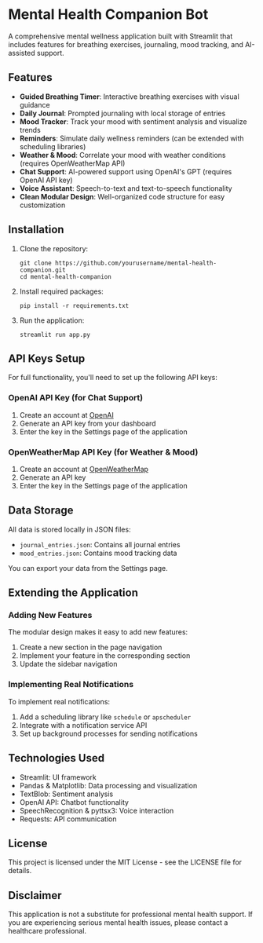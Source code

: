 # Mental Health Companion Bot

A comprehensive mental wellness application built with Streamlit that includes features for breathing exercises, journaling, mood tracking, and AI-assisted support.

## Features

- **Guided Breathing Timer**: Interactive breathing exercises with visual guidance
- **Daily Journal**: Prompted journaling with local storage of entries
- **Mood Tracker**: Track your mood with sentiment analysis and visualize trends
- **Reminders**: Simulate daily wellness reminders (can be extended with scheduling libraries)
- **Weather & Mood**: Correlate your mood with weather conditions (requires OpenWeatherMap API)
- **Chat Support**: AI-powered support using OpenAI's GPT (requires OpenAI API key)
- **Voice Assistant**: Speech-to-text and text-to-speech functionality
- **Clean Modular Design**: Well-organized code structure for easy customization

## Installation

1. Clone the repository:
   ```
   git clone https://github.com/yourusername/mental-health-companion.git
   cd mental-health-companion
   ```

2. Install required packages:
   ```
   pip install -r requirements.txt
   ```

3. Run the application:
   ```
   streamlit run app.py
   ```

## API Keys Setup

For full functionality, you'll need to set up the following API keys:

### OpenAI API Key (for Chat Support)
1. Create an account at [OpenAI](https://openai.com/)
2. Generate an API key from your dashboard
3. Enter the key in the Settings page of the application

### OpenWeatherMap API Key (for Weather & Mood)
1. Create an account at [OpenWeatherMap](https://openweathermap.org/)
2. Generate an API key
3. Enter the key in the Settings page of the application

## Data Storage

All data is stored locally in JSON files:
- `journal_entries.json`: Contains all journal entries
- `mood_entries.json`: Contains mood tracking data

You can export your data from the Settings page.

## Extending the Application

### Adding New Features
The modular design makes it easy to add new features:

1. Create a new section in the page navigation
2. Implement your feature in the corresponding section
3. Update the sidebar navigation

### Implementing Real Notifications
To implement real notifications:
1. Add a scheduling library like `schedule` or `apscheduler`
2. Integrate with a notification service API
3. Set up background processes for sending notifications

## Technologies Used

- Streamlit: UI framework
- Pandas & Matplotlib: Data processing and visualization
- TextBlob: Sentiment analysis
- OpenAI API: Chatbot functionality
- SpeechRecognition & pyttsx3: Voice interaction
- Requests: API communication

## License

This project is licensed under the MIT License - see the LICENSE file for details.

## Disclaimer

This application is not a substitute for professional mental health support. If you are experiencing serious mental health issues, please contact a healthcare professional.